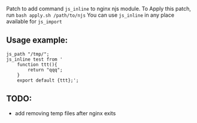 


Patch to add command ```js_inline``` to nginx njs module.
To Apply this patch, run ```bash apply.sh /path/to/njs```
You can use ```js_inline``` in any place available for ```js_import```

Usage example:
-
```
js_path "/tmp/";
js_inline test from '
    function ttt(){
        return "qqq";
    }
    export default {ttt};';
```

TODO: 
-
 - add removing temp files after nginx exits
